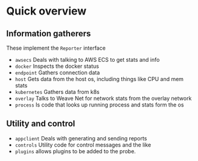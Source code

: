 # Quick overview

## Information gatherers
These implement the `Reporter` interface

- `awsecs` Deals with talking to AWS ECS to get stats and info
- `docker` Inspects the docker status
- `endpoint` Gathers connection data 
- `host` Gets data from the host os, including things like CPU and mem stats
- `kubernetes` Gathers data from k8s
- `overlay` Talks to Weave Net for network stats from the overlay network
- `process` Is code that looks up running process and stats form the os

## Utility and control
- `appclient` Deals with generating and sending reports
- `controls` Utility code for control messages and the like
- `plugins` allows plugins to be added to the probe.

